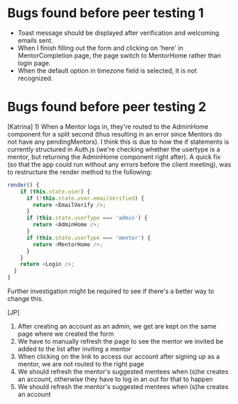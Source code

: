 # Bugs found before peer testing 1

- Toast message should be displayed after verification and welcoming emails sent.
- When I finish filling out the form and clicking on 'here' in MentorCompletion page, the page switch to MentorHome rather than login page.
- When the default option in timezone field is selected, it is not recognized.

# Bugs found before peer testing 2

[Katrina] 1) When a Mentor logs in, they're routed to the AdminHome component for a split second (thus resulting in an error since Mentors do not have any pendingMentors). I think this is due to how the if statements is currently structured in Auth.js (we're checking whether the usertype is a mentor, but returning the AdminHome component right after). A quick fix (so that the app could run without any errors before the client meeting), was to restructure the render method to the following:

```javascript
render() {
    if (this.state.user) {
      if (!this.state.user.emailVerified) {
        return <EmailVerify />;
      }
      if (this.state.userType === 'admin') {
        return <AdminHome />;
      }
      if (this.state.userType === 'mentor') {
        return <MentorHome />;
      }
    }
    return <Login />;
  }
}
```

Further investigation might be required to see if there's a better way to change this.

[JP]

1. After creating an account as an admin, we get are kept on the same page where we created the form
2. We have to manually refresh the page to see the mentor we invited be added to the list after inviting a mentor
3. When clicking on the link to access our account after signing up as a mentor, we are not routed to the right page
4. We should refresh the mentor's suggested mentees when (s)he creates an account, otherwise they have to log in an out for that to happen
5. We should refresh the mentor's suggested mentees when (s)he creates an account
